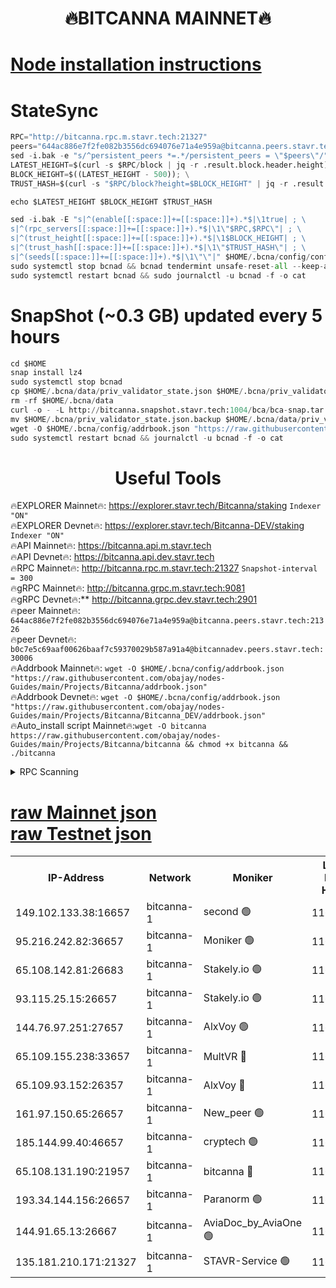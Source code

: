 <h1 align="center"> 🔥BITCANNA MAINNET🔥</h1>


[Node installation instructions](https://github.com/obajay/nodes-Guides/tree/main/Projects/Bitcanna)
=

# StateSync
```python
RPC="http://bitcanna.rpc.m.stavr.tech:21327"
peers="644ac886e7f2fe082b3556dc694076e71a4e959a@bitcanna.peers.stavr.tech:21326"
sed -i.bak -e "s/^persistent_peers *=.*/persistent_peers = \"$peers\"/" $HOME/.bcna/config/config.toml
LATEST_HEIGHT=$(curl -s $RPC/block | jq -r .result.block.header.height); \
BLOCK_HEIGHT=$((LATEST_HEIGHT - 500)); \
TRUST_HASH=$(curl -s "$RPC/block?height=$BLOCK_HEIGHT" | jq -r .result.block_id.hash)

echo $LATEST_HEIGHT $BLOCK_HEIGHT $TRUST_HASH

sed -i.bak -E "s|^(enable[[:space:]]+=[[:space:]]+).*$|\1true| ; \
s|^(rpc_servers[[:space:]]+=[[:space:]]+).*$|\1\"$RPC,$RPC\"| ; \
s|^(trust_height[[:space:]]+=[[:space:]]+).*$|\1$BLOCK_HEIGHT| ; \
s|^(trust_hash[[:space:]]+=[[:space:]]+).*$|\1\"$TRUST_HASH\"| ; \
s|^(seeds[[:space:]]+=[[:space:]]+).*$|\1\"\"|" $HOME/.bcna/config/config.toml
sudo systemctl stop bcnad && bcnad tendermint unsafe-reset-all --keep-addr-book
sudo systemctl restart bcnad && sudo journalctl -u bcnad -f -o cat
```
# SnapShot (~0.3 GB) updated every 5 hours
```python
cd $HOME
snap install lz4
sudo systemctl stop bcnad
cp $HOME/.bcna/data/priv_validator_state.json $HOME/.bcna/priv_validator_state.json.backup
rm -rf $HOME/.bcna/data
curl -o - -L http://bitcanna.snapshot.stavr.tech:1004/bca/bca-snap.tar.lz4 | lz4 -c -d - | tar -x -C $HOME/.bcna --strip-components 2
mv $HOME/.bcna/priv_validator_state.json.backup $HOME/.bcna/data/priv_validator_state.json
wget -O $HOME/.bcna/config/addrbook.json "https://raw.githubusercontent.com/obajay/nodes-Guides/main/Projects/Bitcanna/addrbook.json"
sudo systemctl restart bcnad && journalctl -u bcnad -f -o cat
```

 <h1 align="center"> Useful Tools</h1>

🔥EXPLORER Mainnet🔥:    https://explorer.stavr.tech/Bitcanna/staking          `Indexer "ON"` \
🔥EXPLORER Devnet🔥:     https://explorer.stavr.tech/Bitcanna-DEV/staking     `Indexer "ON"` \
🔥API Mainnet🔥:         https://bitcanna.api.m.stavr.tech \
🔥API Devnet🔥:          https://bitcanna.api.dev.stavr.tech \
🔥RPC Mainnet🔥:         http://bitcanna.rpc.m.stavr.tech:21327         `Snapshot-interval = 300` \
🔥gRPC Mainnet🔥:        http://bitcanna.grpc.m.stavr.tech:9081 \
🔥gRPC Devnet🔥:**       http://bitcanna.grpc.dev.stavr.tech:2901 \
🔥peer Mainnet🔥:        `644ac886e7f2fe082b3556dc694076e71a4e959a@bitcanna.peers.stavr.tech:21326` \
🔥peer Devnet🔥:         `b0c7e5c69aaf00626baaf7c59370029b587a91a4@bitcannadev.peers.stavr.tech:30006` \
🔥Addrbook Mainnet🔥:    ```wget -O $HOME/.bcna/config/addrbook.json "https://raw.githubusercontent.com/obajay/nodes-Guides/main/Projects/Bitcanna/addrbook.json"``` \
🔥Addrbook Devnet🔥:    ```wget -O $HOME/.bcna/config/addrbook.json "https://raw.githubusercontent.com/obajay/nodes-Guides/main/Projects/Bitcanna/Bitcanna_DEV/addrbook.json"``` \
🔥Auto_install script Mainnet🔥:```wget -O bitcanna https://raw.githubusercontent.com/obajay/nodes-Guides/main/Projects/Bitcanna/bitcanna && chmod +x bitcanna && ./bitcanna```



<details>
<summary>RPC Scanning</summary>

<h2 align="center"> We scan nodes in real time every 4 hours. And we provide the final result of RPC endpoints.
We cannot influence the operation of these nodes in any way. </h2>


```python
If Voting Power is higher than 0 --> then the Node is a validator of the network and may be subject to attack and be a potential threat to the chain.
```
```python
We marked such validators with a red symbol
```

</details>

[raw Mainnet json](https://rpc-check.bcam.stavr.tech/bcam/rpc-bcam-result.json) \
[raw Testnet json](https://github.com/obajay/StateSync-snapshots/tree/main/Projects/Bitcanna/Rpc-Check-Testnet)
=



<table><tr><th>IP-Address</th><th>Network</th><th>Moniker</th><th>Latest Block Height</th><th>Earliest Block Height</th><th>Catching Up</th><th>Tx Index</th><th>Voting Power</th><th>Scan Time</th></tr><tr><td>149.102.133.38:16657</td><td>bitcanna-1</td><td>second 🟢</td><td>11655794</td><td>1</td><td>False</td><td>on</td><td>0</td><td>2023-12-13T07:37:25.525957111UTC</td></tr><tr><td>95.216.242.82:36657</td><td>bitcanna-1</td><td>Moniker 🟢</td><td>11655787</td><td>5776907</td><td>False</td><td>on</td><td>0</td><td>2023-12-13T07:36:40.714449706UTC</td></tr><tr><td>65.108.142.81:26683</td><td>bitcanna-1</td><td>Stakely.io 🟢</td><td>11655789</td><td>6152001</td><td>False</td><td>on</td><td>0</td><td>2023-12-13T07:36:56.087325131UTC</td></tr><tr><td>93.115.25.15:26657</td><td>bitcanna-1</td><td>Stakely.io 🟢</td><td>11655788</td><td>6520001</td><td>False</td><td>on</td><td>0</td><td>2023-12-13T07:36:49.595764739UTC</td></tr><tr><td>144.76.97.251:27657</td><td>bitcanna-1</td><td>AlxVoy 🟢</td><td>11655793</td><td>8805201</td><td>False</td><td>on</td><td>0</td><td>2023-12-13T07:37:16.894907997UTC</td></tr><tr><td>65.109.155.238:33657</td><td>bitcanna-1</td><td>MultVR 🔴</td><td>11655790</td><td>9933415</td><td>False</td><td>on</td><td>349772</td><td>2023-12-13T07:37:03.049990436UTC</td></tr><tr><td>65.109.93.152:26357</td><td>bitcanna-1</td><td>AlxVoy 🔴</td><td>11655794</td><td>10824001</td><td>False</td><td>on</td><td>1391603</td><td>2023-12-13T07:37:26.120327991UTC</td></tr><tr><td>161.97.150.65:26657</td><td>bitcanna-1</td><td>New_peer 🟢</td><td>11655789</td><td>11334001</td><td>False</td><td>on</td><td>0</td><td>2023-12-13T07:36:56.457029864UTC</td></tr><tr><td>185.144.99.40:46657</td><td>bitcanna-1</td><td>cryptech 🟢</td><td>11655786</td><td>11528001</td><td>False</td><td>on</td><td>0</td><td>2023-12-13T07:36:38.346036441UTC</td></tr><tr><td>65.108.131.190:21957</td><td>bitcanna-1</td><td>bitcanna 🔴</td><td>11655791</td><td>11555791</td><td>False</td><td>on</td><td>408349</td><td>2023-12-13T07:37:07.466051737UTC</td></tr><tr><td>193.34.144.156:26657</td><td>bitcanna-1</td><td>Paranorm 🟢</td><td>11655791</td><td>11645501</td><td>False</td><td>on</td><td>0</td><td>2023-12-13T07:37:07.721328836UTC</td></tr><tr><td>144.91.65.13:26667</td><td>bitcanna-1</td><td>AviaDoc_by_AviaOne 🟢</td><td>11655792</td><td>11650001</td><td>False</td><td>on</td><td>0</td><td>2023-12-13T07:37:12.197690801UTC</td></tr><tr><td>135.181.210.171:21327</td><td>bitcanna-1</td><td>STAVR-Service 🟢</td><td>11655793</td><td>11654001</td><td>False</td><td>on</td><td>0</td><td>2023-12-13T07:37:16.617873882UTC</td></tr></table>
